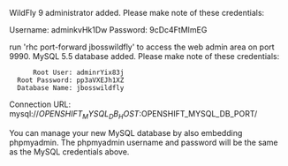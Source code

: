 WildFly 9 administrator added.  Please make note of these credentials:

   Username: adminkvHk1Dw
   Password: 9cDc4FtMImEG
   
   run 'rhc port-forward jbosswildfly' to access the web admin area on port 9990.
   MySQL 5.5 database added.  Please make note of these credentials:
   
          Root User: adminrYix83j
      Root Password: pp3aVXEJh1XZ
      Database Name: jbosswildfly
   
   Connection URL: mysql://$OPENSHIFT_MYSQL_DB_HOST:$OPENSHIFT_MYSQL_DB_PORT/
   
   You can manage your new MySQL database by also embedding phpmyadmin.
   The phpmyadmin username and password will be the same as the MySQL credentials above.